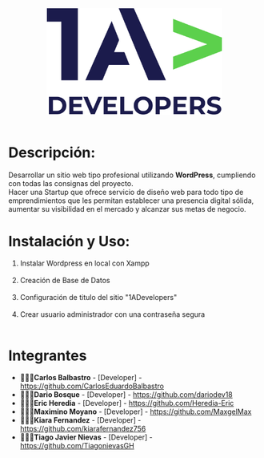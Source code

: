 
<div style="text-align:center;">
<img src="logo-1A-Dev/logo-color-1A-Dev.png" width="350px">
</div>
<br>

# Descripción:

<p>
Desarrollar un sitio web tipo profesional utilizando <strong>WordPress</strong>, cumpliendo con todas las consignas del proyecto.<br>
Hacer una Startup que ofrece servicio de diseño web para todo tipo de emprendimientos que les permitan establecer una presencia digital sólida, aumentar su visibilidad en el mercado y alcanzar sus metas de negocio. 
</p>

# Instalación y Uso:
<ol>
<li>Instalar Wordpress en local con Xampp</li><br>
<li>Creación de Base de Datos</li><br>
<li>Configuración de titulo del sitio "1ADevelopers"</li><br>
<li>Crear usuario administrador con una contraseña segura</li><br>
</ol>

# Integrantes

* 👨🏽‍💻**Carlos Balbastro** - [Developer] - https://github.com/CarlosEduardoBalbastro
* 👨🏽‍💻**Dario Bosque** - [Developer] - https://github.com/dariodev18
* 👨🏽‍💻**Eric Heredia** - [Developer] - https://github.com/Heredia-Eric
* 👨🏽‍💻**Maximino Moyano** - [Developer] - https://github.com/MaxgelMax
* 👩🏽‍💻**Kiara Fernandez** - [Developer] - https://github.com/kiarafernandez756
* 👩🏽‍💻**Tiago Javier Nievas** - [Developer] - https://github.com/TiagonievasGH

